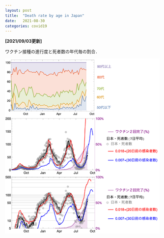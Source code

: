```yaml
---
layout: post
title:  "Death rate by age in Japan"
date:   2021-08-30
categories: covid19
---
```

**[2021/09/03更新]**

ワクチン接種の進行度と死者数の年代毎の割合．

![Japan deaths by ages](/assets/img/japan_deaths.jpg)

